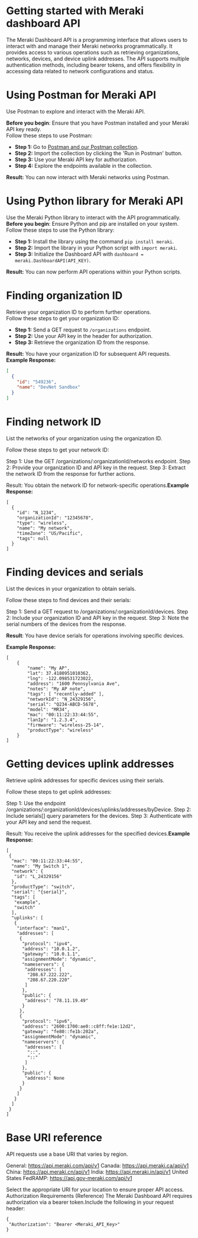 # Getting started with Meraki dashboard API

The Meraki Dashboard API is a programming interface that allows users to interact with and manage their Meraki networks programmatically. It provides access to various operations such as retrieving organizations, networks, devices, and device uplink addresses. The API supports multiple authentication methods, including bearer tokens, and offers flexibility in accessing data related to network configurations and status.

# Using Postman for Meraki API 

Use Postman to explore and interact with the Meraki API.  

**Before you begin**: Ensure that you have Postman installed and your Meraki API key ready.  
Follow these steps to use Postman:

- **Step 1:** Go to [Postman and our Postman collection](https://documenter.getpostman.com/view/897512/SzYXYfmJ).
- **Step 2:** Import the collection by clicking the 'Run in Postman' button.
- **Step 3:** Use your Meraki API key for authorization.
- **Step 4:** Explore the endpoints available in the collection.

**Result:** You can now interact with Meraki networks using Postman. 

# Using Python library for Meraki API 

Use the Meraki Python library to interact with the API programmatically.  
**Before you begin**: Ensure Python and pip are installed on your system.  
Follow these steps to use the Python library:

- **Step 1:** Install the library using the command `pip install meraki`.
- **Step 2:** Import the library in your Python script with `import meraki`.
- **Step 3:** Initialize the Dashboard API with `dashboard = meraki.DashboardAPI(API_KEY)`.

**Result:** You can now perform API operations within your Python scripts.

# Finding organization ID 

Retrieve your organization ID to perform further operations.  
Follow these steps to get your organization ID:

- **Step 1:** Send a GET request to `/organizations` endpoint.
- **Step 2:** Use your API key in the header for authorization.
- **Step 3:** Retrieve the organization ID from the response.

**Result:** You have your organization ID for subsequent API requests.  
**Example Response:**
```json
[
  {
    "id": "549236",
    "name": "DevNet Sandbox"
  }
]
```

# Finding network ID 
List the networks of your organization using the organization ID.

Follow these steps to get your network ID:

Step 1: Use the GET /organizations/:organizationId/networks endpoint.
Step 2: Provide your organization ID and API key in the request.
Step 3: Extract the network ID from the response for further actions.

Result: You obtain the network ID for network-specific operations.**Example Response:**
```
[
  {
    "id": "N_1234",
    "organizationId": "12345678",
    "type": "wireless",
    "name": "My network",
    "timeZone": "US/Pacific",
    "tags": null
  }
]
```
# Finding devices and serials 
List the devices in your organization to obtain serials.

Follow these steps to find devices and their serials:

Step 1: Send a GET request to /organizations/:organizationId/devices.
Step 2: Include your organization ID and API key in the request.
Step 3: Note the serial numbers of the devices from the response.

**Result**: You have device serials for operations involving specific devices.

**Example Response:**
```
[
    {
        "name": "My AP",
        "lat": 37.4180951010362,
        "lng": -122.098531723022,
        "address": "1600 Pennsylvania Ave",
        "notes": "My AP note",
        "tags": [ "recently-added" ],
        "networkId": "N_24329156",
        "serial": "Q234-ABCD-5678",
        "model": "MR34",
        "mac": "00:11:22:33:44:55",
        "lanIp": "1.2.3.4",
        "firmware": "wireless-25-14",
        "productType": "wireless"
    }
]
```

# Getting devices uplink addresses 

Retrieve uplink addresses for specific devices using their serials.

Follow these steps to get uplink addresses:

Step 1: Use the endpoint /organizations/:organizationId/devices/uplinks/addresses/byDevice.
Step 2: Include serials[] query parameters for the devices.
Step 3: Authenticate with your API key and send the request.

Result: You receive the uplink addresses for the specified devices.**Example Response:**
```
[
 {
  "mac": "00:11:22:33:44:55",
  "name": "My Switch 1",
  "network": {
   "id": "L_24329156"
  },
  "productType": "switch",
  "serial": "{serial}",
  "tags": [
   "example",
   "switch"
  ],
  "uplinks": [
   {
    "interface": "man1",
    "addresses": [
     {
      "protocol": "ipv4",
      "address": "10.0.1.2",
      "gateway": "10.0.1.1",
      "assignmentMode": "dynamic",
      "nameservers": {
       "addresses": [
        "208.67.222.222",
        "208.67.220.220"
       ]
      },
      "public": {
       "address": "78.11.19.49"
      }
     },
     {
      "protocol": "ipv6",
      "address": "2600:1700:ae0::c8ff:fe1e:12d2",
      "gateway": "fe80::fe1b:202a",
      "assignmentMode": "dynamic",
      "nameservers": {
       "addresses": [
        "::",
        "::"
       ]
      },
      "public": {
       "address": None
      }
     }
    ]
   }
  ]
 }
]

```
# Base URI reference 
API requests use a base URI that varies by region.

General: https://api.meraki.com/api/v1
Canada: https://api.meraki.ca/api/v1
China: https://api.meraki.cn/api/v1
India: https://api.meraki.in/api/v1
United States FedRAMP: https://api.gov-meraki.com/api/v1

Select the appropriate URI for your location to ensure proper API access.
Authorization Requirements (Reference)
The Meraki Dashboard API requires authorization via a bearer token.Include the following in your request header:

```
{
 "Authorization": "Bearer <Meraki_API_Key>"
}
```
